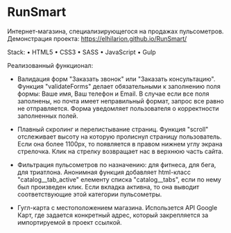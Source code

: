 # RunSmart
Интернет-магазина, специализирующегося на продажах пульсометров. Демонстрация проекта: https://elhilarion.github.io/RunSmart/

Stack: • HTML5 • CSS3 • SASS • JavaScript • Gulp

Реализованный функционал:

- Валидация форм "Заказать звонок" или "Заказать консультацию". Функция "validateForms" делает обязательными к заполнению поля формы: Ваше имя, Ваш телефон и Email. В случае если все поля заполнены, но почта имеет неправильный формат, запрос все равно не отправляется. Форма уведомляет пользователя о корректности заполненных полей. 

- Плавный скролинг и перелистывание страниц. Функция "scroll" отслеживает высоту на которую пролиснул страницу пользователь. Если она более 1100px, то появляется в правом нижнем углу экрана стрелочка. Клик на стрелку возвращает нас в верхнюю часть сайта.   

- Фильтрация пульсометров по назначению: для фитнеса, для бега, для триатлона. Анонимная функция добавляет html-класс "catalog__tab_active" елементу списка "catalog__tabs", если по нему был произведен клик. Если вкладка активна, то она выводит соответствующие этой категории пульсометры. 

- Гугл-карта с местоположением магазина. Использется API Google Карт, где задается конкретный адрес, который закрепляется за импортируемой в проект ссылкой. 



